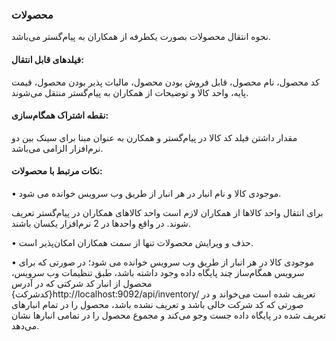### محصولات

نحوه انتقال محصولات بصورت یکطرفه از همکاران به پیام‌گستر می‌باشد.

#### فیلدهای قابل انتقال:

کد محصول، نام محصول، قابل فروش بودن محصول، مالیات پذیر بودن محصول، قیمت پایه، واحد کالا و توضیحات از همکاران به پیام‌گستر منتقل می‌شوند.
#### نقطه اشتراک همگام‌سازی:

مقدار داشتن فیلد کد کالا در پیام‌گستر و همکارن به عنوان مبنا برای سینک بین دو نرم‌افزار الزامی می‌باشد.

#### نکات مرتبط با محصولات:

•	موجودی کالا و نام انبار در هر انبار از طریق وب سرویس خوانده می شود.

برای انتقال واحد کالاها از همکاران لازم است واحد کالاهای همکاران در پیام‌گستر تعریف شوند. در واقع واحدها در 2 نرم‌افزار یکسان باشند. 

•	حذف و ویرایش محصولات تنها از سمت همکاران امکان‌پذیر است.

•	موجودی کالا در هر انبار از طریق وب سرویس خوانده می شود؛ در صورتی که برای سرویس همگام‌ساز چند پایگاه داده وجود داشته باشد، طبق تنظیمات وب سرویس، محصول از انبار کد شرکتی که در آدرس {کدشرکت}http://localhost:9092/api/inventory/  تعریف شده است می‌خواند و در صورتی که کد شرکت خالی باشد و تعریف نشده باشد، محصول را در تمام انبارهای تعریف شده در پایگاه داده جست وجو می‌کند و مجموع محصول را در تمامی انبارها نشان می‌دهد. 
